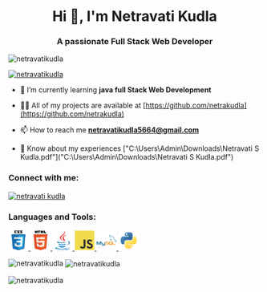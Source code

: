 <h1 align="center">Hi 👋, I'm Netravati Kudla</h1>
<h3 align="center">A passionate Full Stack Web Developer</h3>

<p align="left"> <img src="https://komarev.com/ghpvc/?username=netravatikudla&label=Profile%20views&color=0e75b6&style=flat" alt="netravatikudla" /> </p>

<p align="left"> <a href="https://github.com/ryo-ma/github-profile-trophy"><img src="https://github-profile-trophy.vercel.app/?username=netravatikudla" alt="netravatikudla" /></a> </p>

- 🌱 I’m currently learning **java full Stack Web Development**

- 👨‍💻 All of my projects are available at [https://github.com/netrakudla](https://github.com/netrakudla)

- 📫 How to reach me **netravatikudla5664@gmail.com**

- 📄 Know about my experiences ["C:\Users\Admin\Downloads\Netravati S Kudla.pdf"]("C:\Users\Admin\Downloads\Netravati S Kudla.pdf")

<h3 align="left">Connect with me:</h3>
<p align="left">
<a href="https://linkedin.com/in/netravati kudla" target="blank"><img align="center" src="https://raw.githubusercontent.com/rahuldkjain/github-profile-readme-generator/master/src/images/icons/Social/linked-in-alt.svg" alt="netravati kudla" height="30" width="40" /></a>
</p>

<h3 align="left">Languages and Tools:</h3>
<p align="left"> <a href="https://www.w3schools.com/css/" target="_blank" rel="noreferrer"> <img src="https://raw.githubusercontent.com/devicons/devicon/master/icons/css3/css3-original-wordmark.svg" alt="css3" width="40" height="40"/> </a> <a href="https://www.w3.org/html/" target="_blank" rel="noreferrer"> <img src="https://raw.githubusercontent.com/devicons/devicon/master/icons/html5/html5-original-wordmark.svg" alt="html5" width="40" height="40"/> </a> <a href="https://www.java.com" target="_blank" rel="noreferrer"> <img src="https://raw.githubusercontent.com/devicons/devicon/master/icons/java/java-original.svg" alt="java" width="40" height="40"/> </a> <a href="https://developer.mozilla.org/en-US/docs/Web/JavaScript" target="_blank" rel="noreferrer"> <img src="https://raw.githubusercontent.com/devicons/devicon/master/icons/javascript/javascript-original.svg" alt="javascript" width="40" height="40"/> </a> <a href="https://www.mysql.com/" target="_blank" rel="noreferrer"> <img src="https://raw.githubusercontent.com/devicons/devicon/master/icons/mysql/mysql-original-wordmark.svg" alt="mysql" width="40" height="40"/> </a> <a href="https://www.python.org" target="_blank" rel="noreferrer"> <img src="https://raw.githubusercontent.com/devicons/devicon/master/icons/python/python-original.svg" alt="python" width="40" height="40"/> </a> </p>

<p><img align="left" src="https://github-readme-stats.vercel.app/api/top-langs?username=netravatikudla&show_icons=true&locale=en&layout=compact" alt="netravatikudla" /></p>

<p>&nbsp;<img align="center" src="https://github-readme-stats.vercel.app/api?username=netravatikudla&show_icons=true&locale=en" alt="netravatikudla" /></p>

<p><img align="center" src="https://github-readme-streak-stats.herokuapp.com/?user=netravatikudla&" alt="netravatikudla" /></p>

